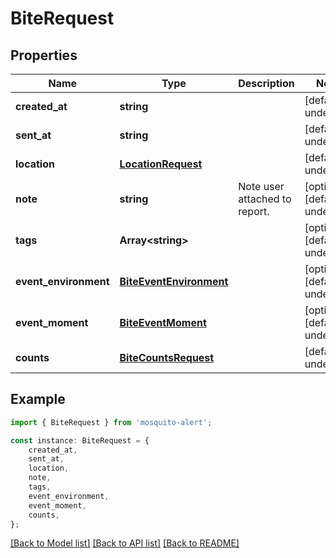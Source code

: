 # BiteRequest


## Properties

Name | Type | Description | Notes
------------ | ------------- | ------------- | -------------
**created_at** | **string** |  | [default to undefined]
**sent_at** | **string** |  | [default to undefined]
**location** | [**LocationRequest**](LocationRequest.md) |  | [default to undefined]
**note** | **string** | Note user attached to report. | [optional] [default to undefined]
**tags** | **Array&lt;string&gt;** |  | [optional] [default to undefined]
**event_environment** | [**BiteEventEnvironment**](BiteEventEnvironment.md) |  | [optional] [default to undefined]
**event_moment** | [**BiteEventMoment**](BiteEventMoment.md) |  | [optional] [default to undefined]
**counts** | [**BiteCountsRequest**](BiteCountsRequest.md) |  | [default to undefined]

## Example

```typescript
import { BiteRequest } from 'mosquito-alert';

const instance: BiteRequest = {
    created_at,
    sent_at,
    location,
    note,
    tags,
    event_environment,
    event_moment,
    counts,
};
```

[[Back to Model list]](../README.md#documentation-for-models) [[Back to API list]](../README.md#documentation-for-api-endpoints) [[Back to README]](../README.md)
